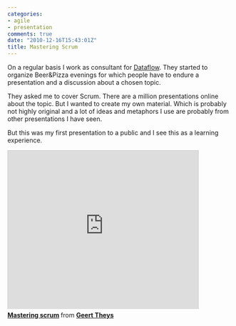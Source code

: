 ```yaml
---
categories:
- agile
- presentation
comments: true
date: "2010-12-16T15:43:01Z"
title: Mastering Scrum
---
```


On a regular basis I work as consultant for [Dataflow](http://dataflow.be/). They started to organize Beer&Pizza evenings for which people have to endure a presentation and a discussion about a chosen topic.

They asked me to cover Scrum. There are a million presentations online about the topic. But I wanted to create my own material. Which is probably not highly original and a lot of ideas and metaphors I use are probably from other presentations I have seen.

<!--more--> 

But this was my first presentation to a public and I see this as a learning experience.

<iframe src="http://www.slideshare.net/slideshow/embed_code/6189997" width="427" height="356" frameborder="0" marginwidth="0" marginheight="0" scrolling="no" style="border:1px solid #CCC;border-width:1px 1px 0;margin-bottom:5px" allowfullscreen> </iframe> <div style="margin-bottom:5px"> <strong> <a href="https://www.slideshare.net/GeertTheys/mastering-scrum-6189997" title="Mastering scrum" target="_blank">Mastering scrum</a> </strong> from <strong><a href="http://www.slideshare.net/GeertTheys" target="_blank">Geert Theys</a></strong> </div>